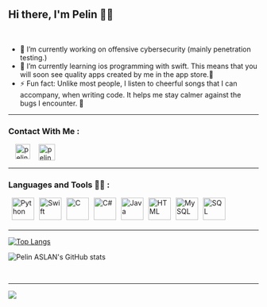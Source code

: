 <h2>Hi there, I'm Pelin 👋🏼</h2><br> 

- 🔭 I’m currently working on offensive cybersecurity (mainly penetration testing.)
- 🌱 I’m currently learning ios programming with swift. This means that you will soon see quality apps created by me in the app store.:zany_face:
- ⚡ Fun fact: Unlike most people, I listen to cheerful songs that I can accompany,  when writing code. It helps me stay calmer against the bugs I encounter. :see_no_evil:

<hr />

### Contact With Me : 

[<img align="left" style="margin-left:1.0em"  alt="pelinaslan | LinkedIn" width="30px" src="https://www.flaticon.com/svg/vstatic/svg/408/408703.svg?token=exp=1620648893~hmac=d3b55b42531a4cdfe6fe8b0621a14f65"/>][Linkedin] 

[linkedin]: https://www.linkedin.com/in/pelin-aslan-87954518b/


<a href="mailto:pelinnasln@gmail.com" ><img width="33px" align="left" style="margin-left:1.0em" alt="pelinaslan | LinkedIn" src="https://www.flaticon.com/svg/vstatic/svg/1295/1295555.svg?token=exp=1620648609~hmac=d28da3888c08f46455e44f4720679ced"/><a/>
  

<br>
<br>
<hr />

### Languages and Tools :woman_technologist: :

<img align="left" style="margin-left:0.5em" alt="Python" width="45px" src="https://www.flaticon.com/svg/vstatic/svg/1387/1387537.svg?token=exp=1620649198~hmac=3a6911ad07041140485a627c85d46a96" />

<img align="left" style="margin-left:0.5em" alt="Swift" width="45px" src="https://www.flaticon.com/svg/vstatic/svg/919/919833.svg?token=exp=1620649222~hmac=3b0b9f8dae7ea0308d17bc872a9f2583" />

<img align="left" style="margin-left:0.5em" alt="C" width="45px" src="https://www.flaticon.com/svg/vstatic/svg/3600/3600912.svg?token=exp=1620649644~hmac=a6e2b765ebf00ff84042e5c62f38dbbe" />

<img align="left" style="margin-left:0.5em" alt="C#" width="45px" src="https://www.flaticon.com/svg/vstatic/svg/358/358879.svg?token=exp=1620652199~hmac=64f100f546aabcc9ad24b62a183afc60" />

<img align="left" style="margin-left:0.5em" alt="Java" width="45px" src="https://www.flaticon.com/svg/vstatic/svg/226/226777.svg?token=exp=1620650247~hmac=74c889e84f998ea8a656c830eb0ff9be" />

<img align="left" style="margin-left:0.5em" alt="HTML" width="45px" src="https://www.flaticon.com/svg/vstatic/svg/888/888859.svg?token=exp=1620649775~hmac=d05cf258081e5a42bc4ab998eeeeee37" />

<img align="left" style="margin-left:0.5em" alt="MySQL" width="45px" src="https://www.flaticon.com/svg/vstatic/svg/1199/1199128.svg?token=exp=1620649940~hmac=d92a183a0b458c1aa2e2a4a98602f10f" />

<img align="left" style="margin-left:0.5em" alt="SQL" width="45px" src="https://www.flaticon.com/svg/vstatic/svg/2772/2772128.svg?token=exp=1620653742~hmac=b28a00467f9cba56a58cae0daaf49e2e" />


<br>
<br>
<br>
<hr />

[![Top Langs](https://github-readme-stats.vercel.app/api/top-langs/?username=Pelinaslan)](https://github.com/Pelinaslan/Pelinaslan/edit/main/README.md)

![Pelin ASLAN's GitHub stats](https://github-readme-stats.vercel.app/api?username=pelinaslan&show_icons=true&theme=cobalt&title_color=ff6a00&bg_color=ffeadb&text_color=1c2887&border_color=ffff84&icon_color=333333)

<br>

<hr />

![](https://komarev.com/ghpvc/?username=your-github-Pelinaslan&style=plastic&color=orange)
